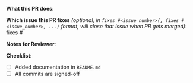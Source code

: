 <!--
Thank you for  your contribution =) <3.
-->

**What this PR does**:

**Which issue this PR fixes** *(optional, in `fixes #<issue number>(, fixes #<issue_number>, ...)` format, will close that issue when PR gets merged)*: fixes #

**Notes for Reviewer**:


**Checklist**:

- [ ] Added documentation in `README.md`
- [ ] All commits are signed-off
